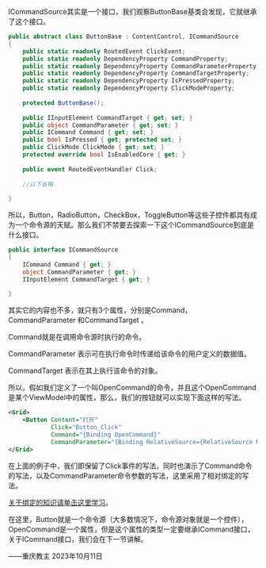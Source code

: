 ICommandSource其实是一个接口，我们观察ButtonBase基类会发现，它就继承了这个接口。

```cs
public abstract class ButtonBase : ContentControl, ICommandSource
{
    public static readonly RoutedEvent ClickEvent;
    public static readonly DependencyProperty CommandProperty;
    public static readonly DependencyProperty CommandParameterProperty;
    public static readonly DependencyProperty CommandTargetProperty;
    public static readonly DependencyProperty IsPressedProperty;
    public static readonly DependencyProperty ClickModeProperty;
 
    protected ButtonBase();
 
    public IInputElement CommandTarget { get; set; }
    public object CommandParameter { get; set; }
    public ICommand Command { get; set; }
    public bool IsPressed { get; protected set; }
    public ClickMode ClickMode { get; set; }
    protected override bool IsEnabledCore { get; }
 
    public event RoutedEventHandler Click;
 
    //以下省略
 
}
```

所以，Button，RadioButton，CheckBox，ToggleButton等这些子控件都具有成为一个命令源的天赋。那么我们不禁要去探索一下这个ICommandSource到底是什么接口。

```cs
public interface ICommandSource
{
    ICommand Command { get; }
    object CommandParameter { get; }
    IInputElement CommandTarget { get; }
 
}
```

其实它的内容也不多，就只有3个属性，分别是Command，CommandParameter 和CommandTarget 。

Command就是在调用命令源时执行的命令。

CommandParameter 表示可在执行命令时传递给该命令的用户定义的数据值。

CommandTarget 表示在其上执行该命令的对象。

所以，假如我们定义了一个叫OpenCommand的命令，并且这个OpenCommand是某个ViewModel中的属性，那么，我们的按钮就可以实现下面这样的写法。

```xml
<Grid>
    <Button Content="打开"
            Click="Button_Click" 
            Command="{Binding OpenCommand}" 
            CommandParameter="{Binding RelativeSource={RelativeSource Mode=Self}}"/>
</Grid>
```

在上面的例子中，我们即保留了Click事件的写法，同时也演示了Command命令的写法，以及CommandParameter命令参数的写法，这里采用了相对绑定的写法。

[关于绑定的知识请单击这里学习](http://www.wpfsoft.com/2023/09/14/2109.html)。

在这里，Button就是一个命令源（大多数情况下，命令源对象就是一个控件），OpenCommand是一个属性，但是这个属性的类型一定要继承ICommand接口，关于ICommand接口，我们会在下一节讲解。

——重庆教主 2023年10月11日